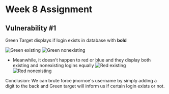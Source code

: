 # Week 8 Assignment

## Vulnerability #1
Green Target displays if login exists in database with **bold**

![Green existing](https://i.imgur.com/ZGnh7CT.png)
![Green nonexisting](https://i.imgur.com/9aE3yFF.png)

- Meanwhile, it doesn't happen to red or blue and they display both existing and nonexisting logins equally
![Red existing](https://i.imgur.com/XIoHpKX.png)
![Red nonexisting](https://i.imgur.com/WHO8ckL.png)

Conclusion: We can brute force jmornoe's username by simply adding a digit to the back and Green target will inform us if certain login exists or not.
